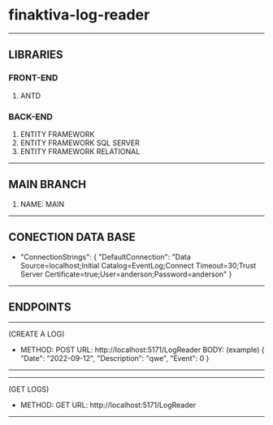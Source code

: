 # finaktiva-log-reader

--------------------------------------
## LIBRARIES

### FRONT-END
1) ANTD

### BACK-END
1) ENTITY FRAMEWORK
2) ENTITY FRAMEWORK SQL SERVER
3) ENTITY FRAMEWORK RELATIONAL
--------------------------------------
## MAIN BRANCH
1) NAME: MAIN
---------------------------------------
## CONECTION DATA BASE

* "ConnectionStrings": {
    "DefaultConnection": "Data Source=localhost;Initial Catalog=EventLog;Connect Timeout=30;Trust Server Certificate=true;User=anderson;Password=anderson"
}
----------------------------------------
## ENDPOINTS
----------------------------------------
(CREATE A LOG)

* METHOD: POST
URL: http://localhost:5171/LogReader
BODY: (example)
{
    "Date": "2022-09-12",
    "Description": "qwe",
    "Event": 0
}
------------------------------------------
----------------------------------------
(GET LOGS)

* METHOD: GET
URL: http://localhost:5171/LogReader
------------------------------------------

